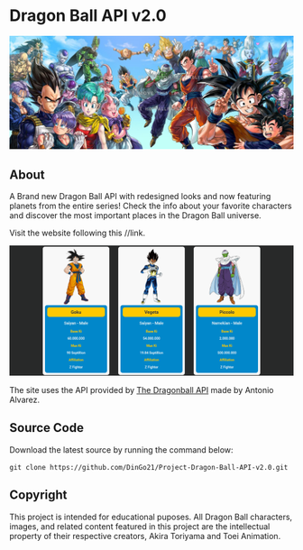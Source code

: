 # Dragon Ball API v2.0

![Banner](img/banner.jpg)

## About

A Brand new Dragon Ball API with redesigned looks and now featuring planets from the entire series! Check the info about your favorite characters and discover the most important places in the Dragon Ball universe.

Visit the website following this //link.

![Website screenshot](img/screenshot.png)

The site uses the API provided by [The Dragonball API](https://web.dragonball-api.com/) made by Antonio Alvarez.

## Source Code

Download the latest source by running the command below:

```
git clone https://github.com/DinGo21/Project-Dragon-Ball-API-v2.0.git
```

## Copyright

This project is intended for educational puposes. All Dragon Ball characters, images, and related content featured in this project are the intellectual property of their respective creators, Akira Toriyama and Toei Animation.
